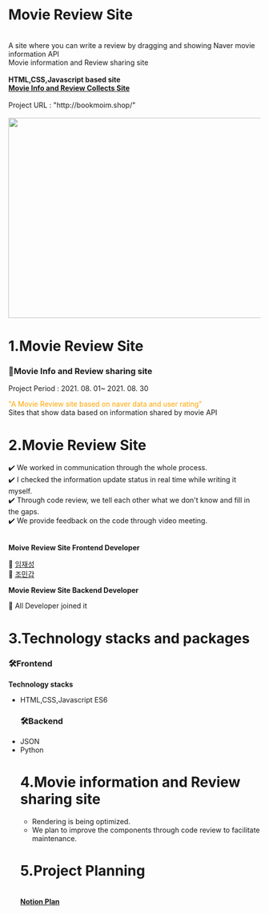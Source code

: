 <!Doctype html>
<html>
  <head>
    <meta charset="utf-8" />
  </head>
  <body>
    <h1>Movie Review Site</h1>
    <br>A site where you can write a review by dragging and showing Naver movie information API
    <br>Movie information and Review sharing site
    <br><br>
    <strong>HTML,CSS,Javascript based site<a href="http://bookmoim.shop/"><br>Movie Info and Review Collects Site</a></strong>
    <br><br>
    Project URL : "http://bookmoim.shop/"
    <br><br>
    <img src="https://user-images.githubusercontent.com/85553325/155828502-42541eb9-5866-4287-b9a8-a79e5f4945eb.png" width="800px" height="400px">
    <h1>1.Movie Review Site</h1>
    <h3> 📌Movie Info and Review sharing site</h3>
    <p>Project Period : 2021. 08. 01~ 2021. 08. 30<p>
    <p> <span style="color:orange" >"A Movie Review site based on naver data and user rating"</span>
      <br>Sites that show data based on information shared by movie API<br></p> 
    <h1>2.Movie Review Site</h1>
    ✔️ We worked in communication through the whole process.
   <br> ✔️ I checked the information update status in real time while writing it myself.
   <br> ✔️ Through code review, we tell each other what we don't know and fill in the gaps.
   <br> ✔️ We provide feedback on the code through video meeting.
    <br><br>
    <p><strong>Moive Review Site Frontend Developer</strong></p>
    🌱 <a href = "https://github.com/RookieLim">임재성</a>  
    <br> 🌱 <a href = "https://github.com/mingab91">조민갑</a>
    <br><p><strong>Movie Review Site Backend Developer</strong></p>
    🌱 All Developer joined it</a>  
     <h1>3.Technology stacks and packages</h1>
   <h3>🛠Frontend</h3>
    <strong>Technology stacks</strong>
     <ul>
       <li>HTML,CSS,Javascript ES6</li>
   <h3>🛠Backend</h3>
       <li>JSON</li>
       <li>Python</li>
   <h1>4.Movie information and Review sharing site</h1>
    <ul>
      <li>Rendering is being optimized.</li>
      <li>We plan to improve the components through code review to facilitate maintenance.</li>
    </ul>
    <h1>5.Project Planning</h1>
   <br> <strong><a href = "Working">Notion Plan</a></strong>
  </body>
</html> 
 
